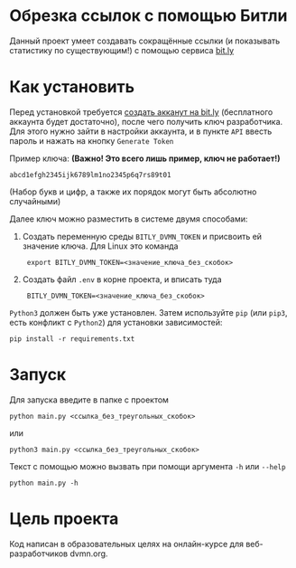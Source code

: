 # Обрезка ссылок с помощью Битли

Данный проект умеет создавать сокращённые ссылки (и показывать статистику по существующим!) с помощью сервиса [bit.ly](https://bit.ly)
# Как установить

Перед установкой требуется
[создать акканут на bit.ly](https://bitly.com/a/sign_up?rd=%2Forganization%2Fdefault%2Fsubscription%3Ftier%3Dstarter%26billing%3Dannual%26suppress_blocking%3Dfalse%26payment_form%3Dtrue)
(бесплатного аккаунта будет достаточно), после чего получить ключ разработчика. Для этого нужно зайти в настройки аккаунта, и в пункте `API`
ввесть пароль и нажать на кнопку `Generate Token`

Пример ключа: **(Важно! Это всего лишь пример, ключ не работает!)**

```
abcd1efgh2345ijk6789lm1no2345p6q7rs89t01
```

(Набор букв и цифр, а также их порядок могут быть абсолютно случайными)

Далее ключ можно разместить в системе двумя способами:

1) Создать переменную среды `BITLY_DVMN_TOKEN` и присвоить ей значение ключа. Для Linux это команда

        export BITLY_DVMN_TOKEN=<значение_ключа_без_скобок>

2) Создать файл `.env` в корне проекта, и вписать туда

        BITLY_DVMN_TOKEN=<значение_ключа_без_скобок>


`Python3` должен быть уже установлен. Затем используйте `pip` (или `pip3`, есть конфликт с `Python2`) для установки зависимостей:

```pip install -r requirements.txt```

# Запуск

Для запуска введите в папке с проектом

```
python main.py <ссылка_без_треугольных_скобок>
```

или 

```
python3 main.py <ссылка_без_треугольных_скобок>
```

Текст с помощью можно вызвать при помощи аргумента `-h` или `--help`
```
python main.py -h
```

# Цель проекта

Код написан в образовательных целях на онлайн-курсе для веб-разработчиков dvmn.org.